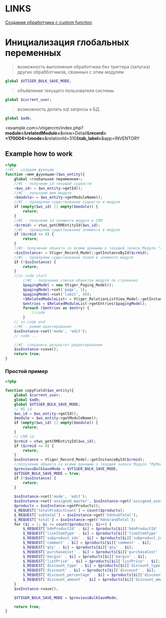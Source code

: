 # LINKS
[Создания обработчика с custom function](https://wiki.salesplatform.ru/index.php/SalesPlatform_Vtiger_CRM_Developers_%D0%A0%D1%83%D0%BA%D0%BE%D0%B2%D0%BE%D0%B4%D1%81%D1%82%D0%B2%D0%BE_%D0%A1%D0%BE%D0%B7%D0%B4%D0%B0%D0%BD%D0%B8%D0%B5_%D0%BF%D1%80%D0%BE%D0%B3%D1%80%D0%B0%D0%BC%D0%BC%D0%BD%D0%BE%D0%B3%D0%BE_%D0%BE%D0%B1%D1%80%D0%B0%D0%B1%D0%BE%D1%82%D1%87%D0%B8%D0%BA%D0%B0)

# Инициализация глобальных переменных
> возиожность выполнения обработчкиа без триггера (запуска) других обрабботчиков, свзанных с этим модулем
```php
global $VTIGER_BULK_SAVE_MODE;
```
> объйвление текущего пользователя системы
```php
global $current_user;
```
> возможность делать sql запросы к БД
```php
global $adb;
```

<example.com>/vtigercrm/index.php?**module=<SalesOrder>**&**relatedModule=<MC>**&view=Detail&**record=<170004>**&**mode=<showRelatedList>**&relationId=310&**tab_label=<MC>**&app=INVENTORY

## Example how to work
```php
<?php
//#C - создаем функцию
function <имя_фуункции>($ws_entity){
    global <глобальная переменная>;
    //#С - получвем id текущей сущности
    <$ws_id> = $ws_entity->getId();
    //#C - получаем имя модуля
    <$module> = $ws_entity->getModuleName();
    //#C - проверяем существование сущности и модуля
    if (empty($ws_id) || empty($module)) {
        return;
    }
    //#С - получвем id элемента модуля в CRM
    <$crmid> = vtws_getCRMEntityId($ws_id);
    //#C - проверяем существование элемента в модуле
    if ($crmid <= 0) {
        return;
    }
    //#C- получение объекта со всеми данными о текущей записи Модуля "<МойМодуль>"
    <$soInstance> = Vtiger_Record_Model::getInstanceById($crmid);
    //#C - проверяем существование полей в элементе модуля
    if (!$soInstance) {
        return;
    }
    //in code start
        //#C - получение списка объектов модуля по странично
        $pagingModel = new Vtiger_Paging_Model();
        $pagingModel->set('page', 1);
        $pagingModel->set('limit', 40);
        <$RelatedModuleList> = Vtiger_RelationListView_Model::getInstance($soInstance, '<relatedModule>', '<tab_label>');
        $entries = $RelatedModuleList->getEntries($pagingModel);
        foreach ($entries as $entry) {
            //code
        }
    // in code end
    //#C - режим едактирования
    $soInstance->set('mode', 'edit');
    // code ...

    //#C- сохранить результат редактирования
    $soInstance->save();
    return true;
}
```

### Простой пример
```php
<?php

function copyField($ws_entity){
    global $current_user;
    global $adb;
    global $VTIGER_BULK_SAVE_MODE;
    // WS id
    $ws_id = $ws_entity->getId();
    $module = $ws_entity->getModuleName();
    if (empty($ws_id) || empty($module)) {
        return;
    }
    // CRM id
    $crmid = vtws_getCRMEntityId($ws_id);
    if ($crmid <= 0) {
        return;
    }
    $soInstance = Vtiger_Record_Model::getInstanceById($crmid);
    //получение объекта со всеми данными о текущей записи Модуля "MyModule"
    $previousBulkSaveMode = $VTIGER_BULK_SAVE_MODE;
    $VTIGER_BULK_SAVE_MODE = true;
    if (!$soInstance) {
        return;
    }
    
    $soInstance->set('mode', 'edit');
    $soInstance->set('assigned_master', $soInstance->get('assigned_user_id'));
    $products = $soInstance->getProducts();
    $_REQUEST['totalProductCount'] = count($products);
    $_REQUEST['subtotal'] = $soInstance->get('hdnSubTotal');
    $_REQUEST['total'] = $soInstance->get('hdnGrandTotal');
    for ($i = 1; $i <= count($products); $i++) {
        $_REQUEST['hdnProductId' . $i] = $products[$i]['hdnProductId' . $i];
        $_REQUEST['lineItemType' . $i] = $products[$i]['lineItemType' . $i];
        $_REQUEST['subproduct_ids' . $i] = $products[$i]['subproduct_ids' . $i];
        $_REQUEST['comment' . $i] = $products[$i]['comment' . $i];
        $_REQUEST['qty' . $i] = $products[$i]['qty' . $i];
        $_REQUEST['purchaseCost' . $i] = $products[$i]['purchaseCost' . $i];
        $_REQUEST['margin' . $i] = $products[$i]['margin' . $i];
        $_REQUEST['listPrice' . $i] = $products[$i]['listPrice' . $i];
        $_REQUEST['discount_type' . $i] = $products[$i]['discount_type' . $i];
        $_REQUEST['discount' . $i] = $products[$i]['discount' . $i];
        $_REQUEST['discount_percentage' . $i] = $products[$i]['discount_percentage' . $i];
        $_REQUEST['discount_amount' . $i] = $products[$i]['discount_amount' . $i];
    }
    $soInstance->save();

    $VTIGER_BULK_SAVE_MODE = $previousBulkSaveMode;

    return true;
}
```
